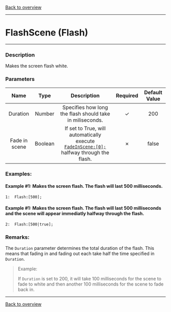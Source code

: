 [Back to overview](index.md)

---
# FlashScene (Flash)

---

### Description
Makes the screen flash white. 

### Parameters

|Name|Type|Description|Required|Default Value|
|:---:|:---:|:---:|:---:|:---:|
|Duration|Number|Specifies how long the flash should take in miliseconds.|✓|200|
|Fade in scene|Boolean|If set to True, will automatically execute [`FadeInScene:[0];`](FadeInScene.md "Fades in the whole screen.") halfway through the flash.|✗|false|

### Examples:
#### Example #1: Makes the screen flash. The flash will last 500 milliseconds.
```
1:  Flash:[500];
```

#### Example #1: Makes the screen flash. The flash will last 500 milliseconds and the scene will appear immediatly halfway through the flash.
```
2:  Flash:[500|true];
```

### Remarks:
The `Duration` parameter determines the total duration of the flash. This means that fading in and fading out each take half the time specified in `Duration`.  
> Example:
> 
> If `Duration` is set to 200, it will take 100 milliseconds for the scene to fade to white and then another 100 milliseconds for the scene to fade back in.

---
[Back to overview](index.md)
